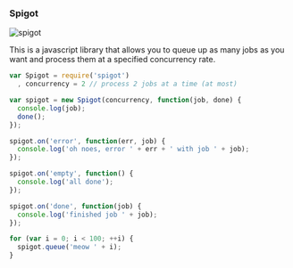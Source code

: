 ### Spigot

![spigot](http://i.imgur.com/yD7fE.jpg)

This is a javascript library that allows you to queue up as many jobs as
you want and process them at a specified concurrency rate.

```javascript
var Spigot = require('spigot')
  , concurrency = 2 // process 2 jobs at a time (at most)

var spigot = new Spigot(concurrency, function(job, done) {
  console.log(job);
  done();
});

spigot.on('error', function(err, job) {
  console.log('oh noes, error ' + err + ' with job ' + job);
});

spigot.on('empty', function() {
  console.log('all done');
});

spigot.on('done', function(job) {
  console.log('finished job ' + job);
});

for (var i = 0; i < 100; ++i) {
  spigot.queue('meow ' + i);
}
```
